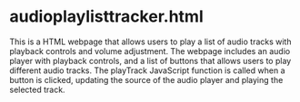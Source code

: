 # audioplaylisttracker.html
This is a HTML webpage that allows users to play a list of audio tracks with playback controls and volume adjustment.
The webpage includes an audio player with playback controls, and a list of buttons that allows users to play different audio tracks. The playTrack JavaScript function is called when a button is clicked, updating the source of the audio player and playing the selected track.
